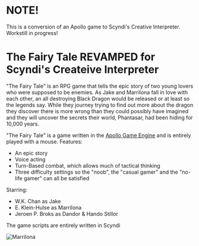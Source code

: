 # NOTE!
This is a conversion of an Apollo game to Scyndi's Creative Interpreter.
Workstill in progress!

# The Fairy Tale REVAMPED for Scyndi's Createive Interpreter


"The Fairy Tale" is an RPG game that tells the epic story of two young lovers who were supposed to be enemies. As Jake
and Marrilona fall in love with each other, an all destroying Black Dragon would be released or at least so the legends
say. While they journey trying to find out more about the dragon they discover there is more wrong than they could 
possibly have imagined and they will uncover the secrets their world, Phantasar, had been hiding for 10,000 years.

"The Fairy Tale" is a game written in the [Apollo Game Engine](https://github.com/NeilProject/ApolloGameEngine) and is entirely played with a mouse.
Features:
- An epic story
- Voice acting
- Turn-Based combat, which allows much of tactical thinking
- Three difficulty settings so the "noob", the "casual gamer" and the "no-life gamer" can all be satisfied


Starring:
- W.K. Chan as Jake
- E. Klein-Hulse as Marrilona
- Jeroen P. Broks as Dandor & Hando Stillor

The game scripts are entirely written in Scyndi

![Marrilona](http://i.imgur.com/VH751h5.png)
